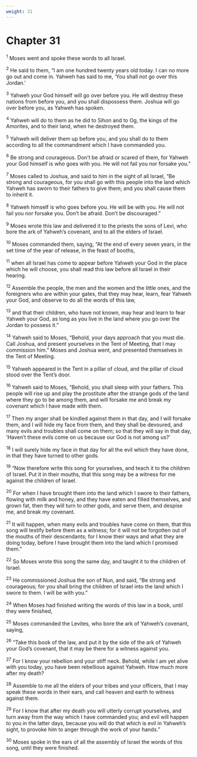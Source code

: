 ```yaml
---
weight: 31
---
```


# Chapter 31

<sup>1</sup> Moses went and spoke these words to all Israel. 

<sup>2</sup> He said to them, “I am one hundred twenty years old today. I can no more go out and come in. Yahweh has said to me, ‘You shall not go over this Jordan.’ 

<sup>3</sup> Yahweh your God himself will go over before you. He will destroy these nations from before you, and you shall dispossess them. Joshua will go over before you, as Yahweh has spoken. 

<sup>4</sup> Yahweh will do to them as he did to Sihon and to Og, the kings of the Amorites, and to their land, when he destroyed them. 

<sup>5</sup> Yahweh will deliver them up before you, and you shall do to them according to all the commandment which I have commanded you. 

<sup>6</sup> Be strong and courageous. Don’t be afraid or scared of them, for Yahweh your God himself is who goes with you. He will not fail you nor forsake you.” 

<sup>7</sup> Moses called to Joshua, and said to him in the sight of all Israel, “Be strong and courageous, for you shall go with this people into the land which Yahweh has sworn to their fathers to give them; and you shall cause them to inherit it. 

<sup>8</sup> Yahweh himself is who goes before you. He will be with you. He will not fail you nor forsake you. Don’t be afraid. Don’t be discouraged.” 

<sup>9</sup> Moses wrote this law and delivered it to the priests the sons of Levi, who bore the ark of Yahweh’s covenant, and to all the elders of Israel. 

<sup>10</sup> Moses commanded them, saying, “At the end of every seven years, in the set time of the year of release, in the feast of booths, 

<sup>11</sup> when all Israel has come to appear before Yahweh your God in the place which he will choose, you shall read this law before all Israel in their hearing. 

<sup>12</sup> Assemble the people, the men and the women and the little ones, and the foreigners who are within your gates, that they may hear, learn, fear Yahweh your God, and observe to do all the words of this law, 

<sup>13</sup> and that their children, who have not known, may hear and learn to fear Yahweh your God, as long as you live in the land where you go over the Jordan to possess it.” 

<sup>14</sup> Yahweh said to Moses, “Behold, your days approach that you must die. Call Joshua, and present yourselves in the Tent of Meeting, that I may commission him.” Moses and Joshua went, and presented themselves in the Tent of Meeting. 

<sup>15</sup> Yahweh appeared in the Tent in a pillar of cloud, and the pillar of cloud stood over the Tent’s door. 

<sup>16</sup> Yahweh said to Moses, “Behold, you shall sleep with your fathers. This people will rise up and play the prostitute after the strange gods of the land where they go to be among them, and will forsake me and break my covenant which I have made with them. 

<sup>17</sup> Then my anger shall be kindled against them in that day, and I will forsake them, and I will hide my face from them, and they shall be devoured, and many evils and troubles shall come on them; so that they will say in that day, ‘Haven’t these evils come on us because our God is not among us?’ 

<sup>18</sup> I will surely hide my face in that day for all the evil which they have done, in that they have turned to other gods. 

<sup>19</sup> “Now therefore write this song for yourselves, and teach it to the children of Israel. Put it in their mouths, that this song may be a witness for me against the children of Israel. 

<sup>20</sup> For when I have brought them into the land which I swore to their fathers, flowing with milk and honey, and they have eaten and filled themselves, and grown fat, then they will turn to other gods, and serve them, and despise me, and break my covenant. 

<sup>21</sup> It will happen, when many evils and troubles have come on them, that this song will testify before them as a witness; for it will not be forgotten out of the mouths of their descendants; for I know their ways and what they are doing today, before I have brought them into the land which I promised them.” 

<sup>22</sup> So Moses wrote this song the same day, and taught it to the children of Israel. 

<sup>23</sup> He commissioned Joshua the son of Nun, and said, “Be strong and courageous; for you shall bring the children of Israel into the land which I swore to them. I will be with you.” 

<sup>24</sup> When Moses had finished writing the words of this law in a book, until they were finished, 

<sup>25</sup> Moses commanded the Levites, who bore the ark of Yahweh’s covenant, saying, 

<sup>26</sup> “Take this book of the law, and put it by the side of the ark of Yahweh your God’s covenant, that it may be there for a witness against you. 

<sup>27</sup> For I know your rebellion and your stiff neck. Behold, while I am yet alive with you today, you have been rebellious against Yahweh. How much more after my death? 

<sup>28</sup> Assemble to me all the elders of your tribes and your officers, that I may speak these words in their ears, and call heaven and earth to witness against them. 

<sup>29</sup> For I know that after my death you will utterly corrupt yourselves, and turn away from the way which I have commanded you; and evil will happen to you in the latter days, because you will do that which is evil in Yahweh’s sight, to provoke him to anger through the work of your hands.” 

<sup>30</sup> Moses spoke in the ears of all the assembly of Israel the words of this song, until they were finished. 


